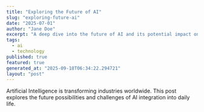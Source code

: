 ```yaml
---
title: "Exploring the Future of AI"
slug: "exploring-future-ai"
date: "2025-07-01"
author: "Jane Doe"
excerpt: "A deep dive into the future of AI and its potential impact on various sectors."
tags:
  - ai
  - technology
published: true
featured: true
generated_at: "2025-09-18T06:34:22.294721"
layout: "post"
---
```


Artificial Intelligence is transforming industries worldwide. This post explores the future possibilities and challenges of AI integration into daily life.